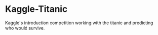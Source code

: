 # Kaggle-Titanic
Kaggle's introduction competition working with the titanic and predicting who would survive. 
